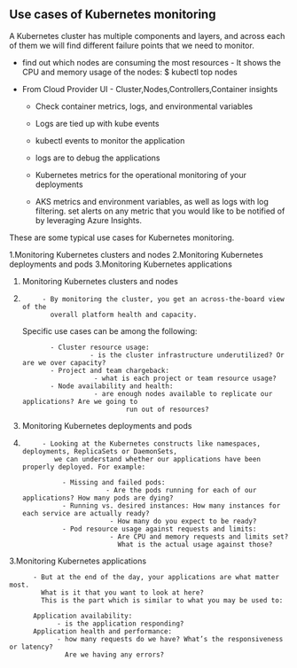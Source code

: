 ## Use cases of Kubernetes monitoring


A Kubernetes cluster has multiple components and layers, and across each of them we will find different 
failure points that we need to monitor. 

- find out which nodes are consuming the most resources -
            It shows the CPU and memory usage of the nodes:
                        $ kubectl top nodes
- From Cloud Provider UI - Cluster,Nodes,Controllers,Container insights
  
  - Check container metrics, logs, and environmental variables
  - Logs are tied up with kube events 
  - kubectl events to monitor the application
  - logs  are to debug the applications
  - Kubernetes metrics for the operational monitoring of your deployments
  
  - AKS metrics and environment variables, as well as logs with log filtering. 
    set alerts on any metric that you would like to be notified of by leveraging 
    Azure Insights.

These are some typical use cases for Kubernetes monitoring.

1.Monitoring Kubernetes clusters and nodes
2.Monitoring Kubernetes deployments and pods
3.Monitoring Kubernetes applications

1. Monitoring Kubernetes clusters and nodes
2. 
            - By monitoring the cluster, you get an across-the-board view of the
              overall platform health and capacity. 
     
     Specific use cases can be among the following:

              - Cluster resource usage: 
                        - is the cluster infrastructure underutilized? Or are we over capacity?
              - Project and team chargeback: 
                         - what is each project or team resource usage?
              - Node availability and health: 
                         - are enough nodes available to replicate our applications? Are we going to
                                 run out of resources?
      
2. Monitoring Kubernetes deployments and pods
3. 
            - Looking at the Kubernetes constructs like namespaces, deployments, ReplicaSets or DaemonSets, 
               we can understand whether our applications have been properly deployed. For example:

                 - Missing and failed pods: 
                            - Are the pods running for each of our applications? How many pods are dying?
                 - Running vs. desired instances: How many instances for each service are actually ready? 
                             - How many do you expect to be ready?
                 - Pod resource usage against requests and limits: 
                             - Are CPU and memory requests and limits set? 
                               What is the actual usage against those?

3.Monitoring Kubernetes applications

          - But at the end of the day, your applications are what matter most.
            What is it that you want to look at here? 
            This is the part which is similar to what you may be used to:

          Application availability: 
                - is the application responding?
          Application health and performance: 
                - how many requests do we have? What’s the responsiveness or latency? 
                  Are we having any errors?
```
